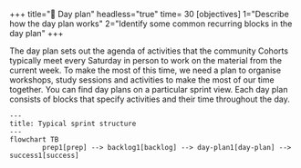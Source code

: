 +++
title="📅 Day plan"
headless="true"
time= 30
[objectives]
    1="Describe how the day plan works"
    2="Identify some common recurring blocks in the day plan"
+++

The day plan sets out the agenda of activities that the community
Cohorts typically meet every Saturday in person to work on the material from the current week. To make the most of this time, we need a plan to organise workshops, study sessions and activities to make the most of our time together. You can find day plans on a particular sprint view. Each day plan consists of blocks that specify activities and their time throughout the day.

```mermaid
---
title: Typical sprint structure
---
flowchart TB
        prep1[prep] --> backlog1[backlog] --> day-plan1[day-plan] --> success1[success]
```
